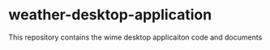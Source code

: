 # weather-desktop-application
This repository contains the wime desktop applicaiton code and documents

